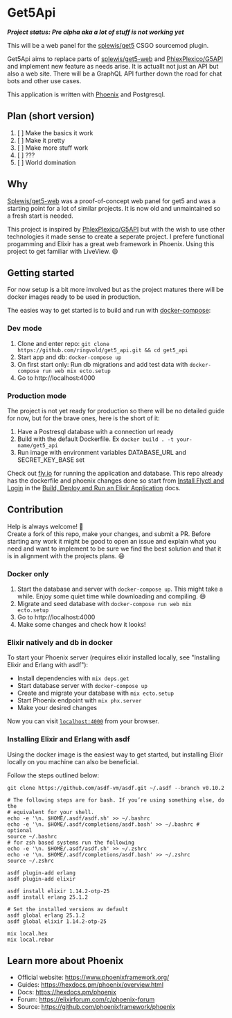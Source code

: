 # Get5Api

***Project status: Pre alpha aka a lot of stuff is not working yet***

This will be a web panel for the [splewis/get5](https://splewis.github.io/get5) CSGO sourcemod plugin.

Get5Api aims to replace parts of [splewis/get5-web] and [PhlexPlexico/G5API] 
and implement new feature as needs arise. It is actuallt not just an API but 
also a web site. There will be a GraphQL API further down the road for chat 
bots and other use cases.

This application is written with [Phoenix](https://www.phoenixframework.org/) and Postgresql.

## Plan (short version)

1. [ ] Make the basics it work
2. [ ] Make it pretty
3. [ ] Make more stuff work
4. [ ] ???
5. [ ] World domination

## Why

[Splewis/get5-web] was a proof-of-concept web panel for get5 and was a 
starting point for a lot of similar projects. It is now old and unmaintained
so a fresh start is needed.

This project is inspired by [PhlexPlexico/G5API] but with the wish to use other 
technologies it made sense to create a seperate project. I prefere functional 
progamming and Elixir has a great web framework in Phoenix. Using this project 
to get familiar with LiveView. 😄

[PhlexPlexico/G5API]: https://github.com/PhlexPlexico/G5API
[splewis/get5-web]: https://github.com/splewis/get5-web


## Getting started

For now setup is a bit more involved but as the project matures there will be 
docker images ready to be used in production. 

The easies way to get started is to build and run with [docker-compose]:

### Dev mode

1. Clone and enter repo: `git clone https://github.com/ringvold/get5_api.git && cd get5_api`
2. Start app and db: `docker-compose up`
3. On first start only: Run db migrations and add test data with `docker-compose run web mix ecto.setup`
3. Go to http://localhost:4000

### Production mode

The project is not yet ready for production so there will be no detailed guide 
for now, but for the brave ones, here is the short of it:

1. Have a Postresql database with a connection url ready
2. Build with the default Dockerfile. Ex `docker build . -t your-name/get5_api`
3. Run image with environment variables DATABASE_URL and SECRET_KEY_BASE set

Check out [fly.io](https://fly.io) for running the application and database. This repo 
already has the dockerfile and phoenix changes done so start from 
[Install Flyctl and Login](https://fly.io/docs/getting-started/elixir/#install-flyctl-and-login) in the 
[Build, Deploy and Run an Elixir Application](https://fly.io/docs/getting-started/elixir/) docs.

[docker-compose]: https://docs.docker.com/compose/


## Contribution

Help is always welcome! 🙌  
Create a fork of this repo, make your changes, and submit a PR. 
Before starting any work it might be good to open an issue and explain what you 
need and want to implement to be sure we find the best solution and that it is 
in alignment with the projects plans. 😄


### Docker only

1. Start the database and server with `docker-compose up`. This might take a while. 
Enjoy some quiet time while downloading and compiling. 😄
2. Migrate and seed database with `docker-compose run web mix ecto.setup`
3. Go to http://localhost:4000
4. Make some changes and check how it looks!


### Elixir natively and db in docker

To start your Phoenix server (requires elixir installed locally, see 
"Installing Elixir and Erlang with asdf"):

  * Install dependencies with `mix deps.get`
  * Start database server with `docker-compose up`
  * Create and migrate your database with `mix ecto.setup`
  * Start Phoenix endpoint with `mix phx.server`
  * Make your desired changes

Now you can visit [`localhost:4000`](http://localhost:4000) from your browser.


### Installing Elixir and Erlang with asdf

Using the docker image is the easiest way to get started, but installing Elixir 
locally on you machine can also be beneficial.

Follow the steps outlined below:

```
git clone https://github.com/asdf-vm/asdf.git ~/.asdf --branch v0.10.2

# The following steps are for bash. If you’re using something else, do the
# equivalent for your shell.
echo -e '\n. $HOME/.asdf/asdf.sh' >> ~/.bashrc
echo -e '\n. $HOME/.asdf/completions/asdf.bash' >> ~/.bashrc # optional
source ~/.bashrc
# for zsh based systems run the following
echo -e '\n. $HOME/.asdf/asdf.sh' >> ~/.zshrc
echo -e '\n. $HOME/.asdf/completions/asdf.bash' >> ~/.zshrc
source ~/.zshrc

asdf plugin-add erlang
asdf plugin-add elixir

asdf install elixir 1.14.2-otp-25
asdf install erlang 25.1.2

# Set the installed versions av default
asdf global erlang 25.1.2
asdf global elixir 1.14.2-otp-25

mix local.hex
mix local.rebar
```

## Learn more about Phoenix

  * Official website: https://www.phoenixframework.org/
  * Guides: https://hexdocs.pm/phoenix/overview.html
  * Docs: https://hexdocs.pm/phoenix
  * Forum: https://elixirforum.com/c/phoenix-forum
  * Source: https://github.com/phoenixframework/phoenix

